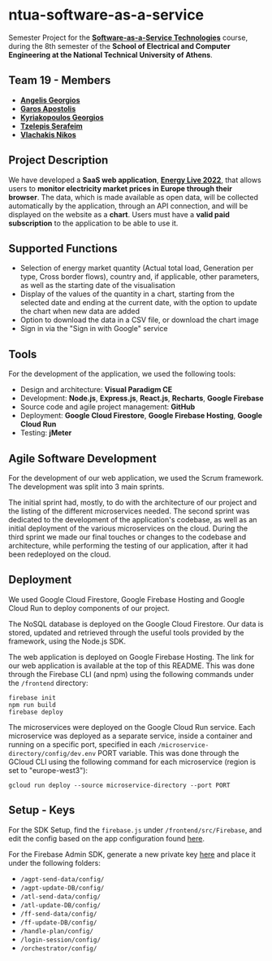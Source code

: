 # ntua-software-as-a-service

Semester Project for the [**Software-as-a-Service Technologies**](https://www.ece.ntua.gr/en/undergraduate/courses/3399) course, during the 8th semester of the **School of Electrical and Computer Engineering at the National Technical University of Athens**.

## Team 19 - Members
* [**Angelis Georgios**](https://github.com/ag-george)
* [**Garos Apostolis**](https://github.com/ApostolisGaros)
* [**Kyriakopoulos Georgios**](https://github.com/geokyr)
* [**Tzelepis Serafeim**](https://github.com/sertze)
* [**Vlachakis Nikos**](https://github.com/NikosVlachakis)


## Project Description
We have developed a **SaaS web application**, [**Energy Live 2022**](https://saas2022-19.web.app), that allows users to **monitor electricity market prices in Europe through their browser**. The data, which is made available as open data, will be collected automatically by the application, through an API connection, and will be displayed on the website as a **chart**. Users must have a **valid paid subscription** to the application to be able to use it. 

## Supported Functions
* Selection of energy market quantity (Actual total load, Generation per type, Cross border flows), country and, if applicable, other parameters, as well as the starting date of the visualisation
* Display of the values of the quantity in a chart, starting from the selected date and ending at the current date, with the option to update the chart when new data are added
* Option to download the data in a CSV file, or download the chart image
* Sign in via the "Sign in with Google" service

## Tools
For the development of the application, we used the following tools:

* Design and architecture: **Visual Paradigm CE**
* Development: **Node.js**, **Express.js**, **React.js**, **Recharts**, **Google Firebase**
* Source code and agile project management: **GitHub**
* Deployment: **Google Cloud Firestore**, **Google Firebase Hosting**, **Google Cloud Run**
* Testing: **jMeter**

## Agile Software Development
For the development of our web application, we used the Scrum framework. The development was split into 3 main sprints.

The initial sprint had, mostly, to do with the architecture of our project and the listing of the different microservices needed. The second sprint was dedicated to the development of the application's codebase, as well as an initial deployment of the various microservices on the cloud. During the third sprint we made our final touches or changes to the codebase and architecture, while performing the testing of our application, after it had been redeployed on the cloud.

## Deployment
We used Google Cloud Firestore, Google Firebase Hosting and Google Cloud Run to deploy components of our project.

The NoSQL database is deployed on the Google Cloud Firestore. Our data is stored, updated and retrieved through the useful tools provided by the framework, using the Node.js SDK.

The web application is deployed on Google Firebase Hosting. The link for our web application is available at the top of this README. This was done through the Firebase CLI (and npm) using the following commands under the `/frontend` directory:

```
firebase init
npm run build
firebase deploy
```

The microservices were deployed on the Google Cloud Run service. Each microservice was deployed as a separate service, inside a container and running on a specific port, specified in each `/microservice-directory/config/dev.env` PORT variable. This was done through the GCloud CLI using the following command for each microservice (region is set to "europe-west3"):

```
gcloud run deploy --source microservice-directory --port PORT
```

## Setup - Keys
For the SDK Setup, find the `firebase.js` under `/frontend/src/Firebase`, and edit the config based on the app configuration found [here](https://console.firebase.google.com/u/0/project/saas2022-19/settings/general/web:NmNjNTk5MDEtNThkNi00ZjBjLTg1MzEtM2FmNjdmNThhODhj).

For the Firebase Admin SDK, generate a new private key [here](https://console.firebase.google.com/u/0/project/saas2022-19/settings/serviceaccounts/adminsdk) and place it under the following folders:
* `/agpt-send-data/config/`
* `/agpt-update-DB/config/`
* `/atl-send-data/config/`
* `/atl-update-DB/config/`
* `/ff-send-data/config/`
* `/ff-update-DB/config/`
* `/handle-plan/config/`
* `/login-session/config/`
* `/orchestrator/config/`
